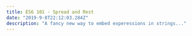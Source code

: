 ```yaml
---
title: ES6 101 - Spread and Rest
date: "2019-9-8T22:12:03.284Z"
description: "A fancy new way to embed experessions in strings..."
---
```

